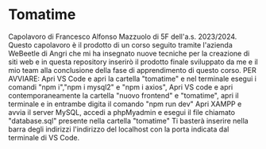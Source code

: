 # Tomatime
Capolavoro di Francesco Alfonso Mazzuolo di 5F dell'a.s. 2023/2024. Questo capolavoro è il prodotto di un corso seguito tramite l'azienda WeBeetle di Angri che mi ha insegnato nuove tecniche per la creazione di siti web e in questa repository inserirò il prodotto finale sviluppato da me e il mio team alla conclusione della fase di apprendimento di questo corso.
PER AVVIARE:
Apri VS Code e apri la cartella "tomatime" e nel terminale esegui i comandi "npm i","npm i mysql2" e "npm i axios",
Apri VS code e apri contemporaneamente la cartella "nuovo frontend" e "tomatime",  apri il terminale e in entrambe digita il comando "npm run dev" 
Apri XAMPP e avvia il server MySQL, accedi a phpMyadmin e esegui il file chiamato "database.sql" presente nella cartella "tomatime"
Ti basterà inserire nella barra degli indirizzi l'indirizzo del localhost con la porta indicata dal terminale di VS Code.
